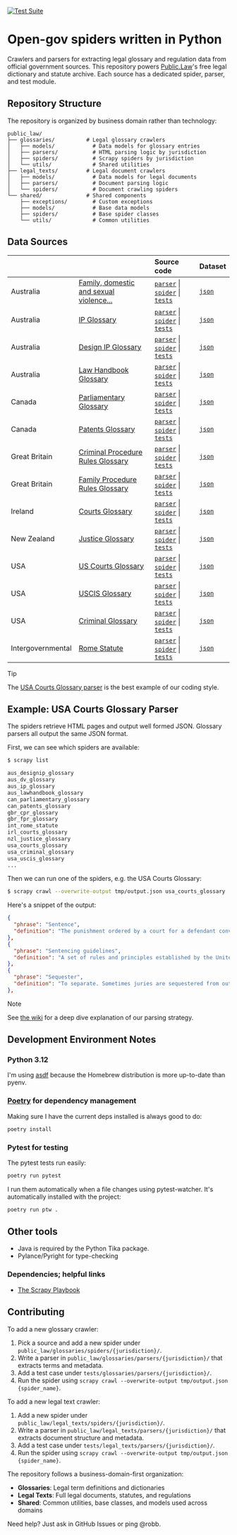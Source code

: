 [![Test Suite](https://github.com/public-law/open-gov-crawlers/actions/workflows/python-app.yml/badge.svg)](https://github.com/public-law/open-gov-crawlers/actions/workflows/python-app.yml)


# Open-gov spiders written in Python

Crawlers and parsers for extracting legal glossary and regulation data from official government sources. This repository powers 
[Public.Law](https://www.public.law)'s free legal dictionary and statute archive. Each source has a dedicated spider, parser, and test module.

## Repository Structure

The repository is organized by business domain rather than technology:

```
public_law/
├── glossaries/          # Legal glossary crawlers
│   ├── models/            # Data models for glossary entries
│   ├── parsers/           # HTML parsing logic by jurisdiction
│   ├── spiders/           # Scrapy spiders by jurisdiction
│   └── utils/             # Shared utilities
├── legal_texts/         # Legal document crawlers
│   ├── models/            # Data models for legal documents
│   ├── parsers/           # Document parsing logic
│   └── spiders/           # Document crawling spiders
└── shared/              # Shared components
    ├── exceptions/        # Custom exceptions
    ├── models/            # Base data models
    ├── spiders/           # Base spider classes
    └── utils/             # Common utilities
```

## Data Sources

|                   |                                                                                                                                                                   | Source code                                                                                                                                                                                                                                                                                                                                                                                                        | Dataset                                                                                                     |
| ----------------- | ----------------------------------------------------------------------------------------------------------------------------------------------------------------- | :----------------------------------------------------------------------------------------------------------------------------------------------------------------------------------------------------------------------------------------------------------------------------------------------------------------------------------------------------------------------------------------------------------------- | :---------------------------------------------------------------------------------------------------------- |
| Australia         | [Family, domestic and sexual violence...](https://www.public.law/dictionary/sources/aihw.gov.au__reports-data_behaviours-risk-factors_domestic-violence_glossary) | [`parser`](https://github.com/public-law/open-gov-crawlers/blob/master/public_law/glossaries/parsers/aus/dv_glossary.py) \|  [`spider`](https://github.com/public-law/open-gov-crawlers/blob/master/public_law/glossaries/spiders/aus/dv_glossary.py) \|  [`tests`](https://github.com/public-law/open-gov-crawlers/blob/master/tests/glossaries/parsers/aus/dv_glossary_test.py)                                  | [`json`](https://github.com/public-law/datasets/blob/master/Australia/dv-glossary.json)                     |
| Australia         | [IP Glossary](https://www.public.law/dictionary/sources/ipaustralia.gov.au__tools-resources_ip-glossary)                                                          | [`parser`](https://github.com/public-law/open-gov-crawlers/blob/master/public_law/glossaries/parsers/aus/ip_glossary.py) \|  [`spider`](https://github.com/public-law/open-gov-crawlers/blob/master/public_law/glossaries/spiders/aus/ip_glossary.py) \|  [`tests`](https://github.com/public-law/open-gov-crawlers/blob/master/tests/glossaries/parsers/aus/ip_glossary_test.py)                                  | [`json`](https://github.com/public-law/datasets/blob/master/Australia/ip-glossary.json)                     |
| Australia         | [Design IP Glossary](https://www.public.law/dictionary/sources/ipaustralia.gov.au__design_glossary)                                                               | [`parser`](https://github.com/public-law/open-gov-crawlers/blob/master/public_law/glossaries/parsers/aus/designip_glossary.py) \|  [`spider`](https://github.com/public-law/open-gov-crawlers/blob/master/public_law/glossaries/spiders/aus/designip_glossary.py) \|  [`tests`](https://github.com/public-law/open-gov-crawlers/blob/master/tests/glossaries/parsers/aus/designip_glossary_test.py)                | [`json`](https://github.com/public-law/datasets/blob/master/Australia/designip-glossary.json)               |
| Australia         | [Law Handbook Glossary](https://www.public.law/dictionary/sources/lawhandbook.sa.gov.au__go01)                                                                    | [`parser`](https://github.com/public-law/open-gov-crawlers/blob/master/public_law/glossaries/parsers/aus/lawhandbook_glossary.py) \|  [`spider`](https://github.com/public-law/open-gov-crawlers/blob/master/public_law/glossaries/spiders/aus/lawhandbook_glossary.py) \|  [`tests`](https://github.com/public-law/open-gov-crawlers/blob/master/tests/glossaries/parsers/aus/lawhandbook_glossary_test.py)       | [`json`](https://github.com/public-law/datasets/blob/master/Australia/lawhandbook-glossary.json)            |
| Canada            | [Parliamentary Glossary](https://www.public.law/dictionary/sources/lop.parl.ca__About_Parliament_Education_glossary-intermediate-students-e)                      | [`parser`](https://github.com/public-law/open-gov-crawlers/blob/master/public_law/glossaries/parsers/can/parliamentary_glossary.py) \|  [`spider`](https://github.com/public-law/open-gov-crawlers/blob/master/public_law/glossaries/spiders/can/parliamentary_glossary.py) \|  [`tests`](https://github.com/public-law/open-gov-crawlers/blob/master/tests/glossaries/parsers/can/parliamentary_glossary_test.py) | [`json`](https://github.com/public-law/datasets/blob/master/Canada/parliamentary-glossary.json)             |
| Canada            | [Patents Glossary](https://www.public.law/dictionary/sources/ised-isde.canada.ca__patents_glossary)                                                               | [`parser`](https://github.com/public-law/open-gov-crawlers/blob/master/public_law/glossaries/parsers/can/patents_glossary.py) \|  [`spider`](https://github.com/public-law/open-gov-crawlers/blob/master/public_law/glossaries/spiders/can/patents_glossary.py) \|  [`tests`](https://github.com/public-law/open-gov-crawlers/blob/master/tests/glossaries/parsers/can/patents_glossary_test.py)                   | [`json`](https://github.com/public-law/datasets/blob/master/Canada/patents-glossary.json)                   |
| Great Britain     | [Criminal Procedure Rules Glossary](https://www.public.law/dictionary/sources/legislation.gov.uk__uksi_2020_759_part_Glossary)                                    | [`parser`](https://github.com/public-law/open-gov-crawlers/blob/master/public_law/glossaries/parsers/gbr/cpr_glossary.py) \|  [`spider`](https://github.com/public-law/open-gov-crawlers/blob/master/public_law/glossaries/spiders/gbr/cpr_glossary.py) \|  [`tests`](https://github.com/public-law/open-gov-crawlers/blob/master/tests/glossaries/parsers/gbr/cpr_glossary_test.py)                               | [`json`](https://github.com/public-law/datasets/blob/master/GreatBritain/cpr-glossary.json)                 |
| Great Britain     | [Family Procedure Rules Glossary](https://www.public.law/dictionary/sources/justice.gov.uk__courts_procedure-rules_family_backmatter_fpr_glossary)                | [`parser`](https://github.com/public-law/open-gov-crawlers/blob/master/public_law/glossaries/parsers/gbr/fpr_glossary.py) \|  [`spider`](https://github.com/public-law/open-gov-crawlers/blob/master/public_law/glossaries/spiders/gbr/fpr_glossary.py) \|  [`tests`](https://github.com/public-law/open-gov-crawlers/blob/master/tests/glossaries/parsers/gbr/fpr_glossary_test.py)                               | [`json`](https://github.com/public-law/datasets/blob/master/GreatBritain/fpr-glossary.json)                 |
| Ireland           | [Courts Glossary](https://www.public.law/dictionary/sources/courts.ie__glossary)                                                                                  | [`parser`](https://github.com/public-law/open-gov-crawlers/blob/master/public_law/glossaries/parsers/irl/courts_glossary.py) \|  [`spider`](https://github.com/public-law/open-gov-crawlers/blob/master/public_law/glossaries/spiders/irl/courts_glossary.py) \|  [`tests`](https://github.com/public-law/open-gov-crawlers/blob/master/tests/glossaries/parsers/irl/courts_glossary_test.py)                      | [`json`](https://github.com/public-law/datasets/blob/master/Ireland/courts-glossary.json)                   |
| New Zealand       | [Justice Glossary](https://www.public.law/dictionary/sources/justice.govt.nz__about_glossary)                                                                     | [`parser`](https://github.com/public-law/open-gov-crawlers/blob/master/public_law/glossaries/parsers/nzl/justice_glossary.py) \|  [`spider`](https://github.com/public-law/open-gov-crawlers/blob/master/public_law/glossaries/spiders/nzl/justice_glossary.py) \|  [`tests`](https://github.com/public-law/open-gov-crawlers/blob/master/tests/glossaries/parsers/nzl/justice_glossary_test.py)                   | [`json`](https://github.com/public-law/datasets/blob/master/NewZealand/justice-glossary.json)               |
| USA               | [US Courts Glossary](https://www.public.law/dictionary/sources/uscourts.gov__glossary)                                                                            | [`parser`](https://github.com/public-law/open-gov-crawlers/blob/master/public_law/glossaries/parsers/usa/courts_glossary.py) \|  [`spider`](https://github.com/public-law/open-gov-crawlers/blob/master/public_law/glossaries/spiders/usa/courts_glossary.py) \|  [`tests`](https://github.com/public-law/open-gov-crawlers/blob/master/tests/glossaries/parsers/usa/courts_glossary_test.py)                      | [`json`](https://github.com/public-law/datasets/blob/master/UnitedStates/us-courts-glossary.json)           |
| USA               | [USCIS Glossary](https://www.public.law/dictionary/sources/uscis.gov__tools_glossary)                                                                             | [`parser`](https://github.com/public-law/open-gov-crawlers/blob/master/public_law/glossaries/parsers/usa/uscis_glossary.py) \|  [`spider`](https://github.com/public-law/open-gov-crawlers/blob/master/public_law/glossaries/spiders/usa/uscis_glossary.py) \|  [`tests`](https://github.com/public-law/open-gov-crawlers/blob/master/tests/glossaries/parsers/usa/uscis_glossary_test.py)                         | [`json`](https://github.com/public-law/datasets/blob/master/UnitedStates/uscis-glossary.json)               |
| USA               | [Criminal Glossary](https://www.public.law/dictionary/sources/sdcourt.ca.gov__sdcourt_criminal2_criminalglossary)                                                 | [`parser`](https://github.com/public-law/open-gov-crawlers/blob/master/public_law/glossaries/parsers/usa/ca_criminal_glossary.py) \|  [`spider`](https://github.com/public-law/open-gov-crawlers/blob/master/public_law/glossaries/spiders/usa/ca_criminal_glossary.py) \|  [`tests`](https://github.com/public-law/open-gov-crawlers/blob/master/tests/glossaries/parsers/usa/criminal_glossary_test.py)          | [`json`](https://github.com/public-law/datasets/blob/master/UnitedStates/criminal-glossary.json)            |
| Intergovernmental | [Rome Statute](https://world.public.law/rome_statute)                                                                                                             | [`parser`](https://github.com/public-law/open-gov-crawlers/blob/master/public_law/legal_texts/parsers/int/rome_statute.py) \|  [`spider`](https://github.com/public-law/open-gov-crawlers/blob/master/public_law/legal_texts/spiders/int/rome_statute.py) \|  [`tests`](https://github.com/public-law/open-gov-crawlers/blob/master/tests/legal_texts/parsers/int/rome_statute_test.py)                            | [`json`](https://github.com/public-law/datasets/blob/master/Intergovernmental/RomeStatute/RomeStatute.json) |


> [!TIP]
> The [USA Courts Glossary parser](https://github.com/public-law/open-gov-crawlers/blob/master/public_law/glossaries/parsers/usa/courts_glossary.py)
> is the best example of our coding style.


## Example: USA Courts Glossary Parser
The spiders retrieve HTML pages and output well formed JSON. Glossary parsers
all output the same JSON format.

First, we can see which spiders are available:

```bash
$ scrapy list

aus_designip_glossary
aus_dv_glossary
aus_ip_glossary
aus_lawhandbook_glossary
can_parliamentary_glossary
can_patents_glossary
gbr_cpr_glossary
gbr_fpr_glossary
int_rome_statute
irl_courts_glossary
nzl_justice_glossary
usa_courts_glossary
usa_criminal_glossary
usa_uscis_glossary
...
```

Then we can run one of the spiders, e.g. the USA Courts Glossary:

```bash
$ scrapy crawl --overwrite-output tmp/output.json usa_courts_glossary
```

Here's a snippet of the output:

```json
{
  "phrase": "Sentence",
  "definition": "The punishment ordered by a court for a defendant convicted of a crime."
},
{
  "phrase": "Sentencing guidelines",
  "definition": "A set of rules and principles established by the United States Sentencing Commission that trial judges use to determine the sentence for a convicted defendant."
},
{
  "phrase": "Sequester",
  "definition": "To separate. Sometimes juries are sequestered from outside influences during their deliberations."
},
```

> [!NOTE]
> See [the wiki](https://github.com/public-law/open-gov-crawlers/wiki) for a deep dive explanation
> of our parsing strategy. 


Development Environment Notes
-----------------------------

### Python 3.12

I'm using [asdf](https://asdf-vm.com/#/) because the Homebrew distribution
is more up-to-date than pyenv.


### [Poetry](https://python-poetry.org/) for dependency management

Making sure I have the current deps installed is always good to do:

```bash
poetry install
```

### Pytest for testing

The pytest tests run easily:

```bash
poetry run pytest
```

I run them automatically when a file changes using pytest-watcher.
It's automatically installed with the project:

```bash
poetry run ptw .
```

## Other tools

* Java is required by the Python Tika package.
* Pylance/Pyright for type-checking


### Dependencies; helpful links

* [The Scrapy Playbook](https://thepythonscrapyplaybook.com)

## Contributing

To add a new glossary crawler:

1. Pick a source and add a new spider under `public_law/glossaries/spiders/{jurisdiction}/`.
2. Write a parser in `public_law/glossaries/parsers/{jurisdiction}/` that extracts terms and metadata.
3. Add a test case under `tests/glossaries/parsers/{jurisdiction}/`.
4. Run the spider using `scrapy crawl --overwrite-output tmp/output.json {spider_name}`.

To add a new legal text crawler:

1. Add a new spider under `public_law/legal_texts/spiders/{jurisdiction}/`.
2. Write a parser in `public_law/legal_texts/parsers/{jurisdiction}/` that extracts document structure and metadata.
3. Add a test case under `tests/legal_texts/parsers/{jurisdiction}/`.
4. Run the spider using `scrapy crawl --overwrite-output tmp/output.json {spider_name}`.

The repository follows a business-domain-first organization:
- **Glossaries**: Legal term definitions and dictionaries
- **Legal Texts**: Full legal documents, statutes, and regulations
- **Shared**: Common utilities, base classes, and models used across domains

Need help? Just ask in GitHub Issues or ping @robb.
